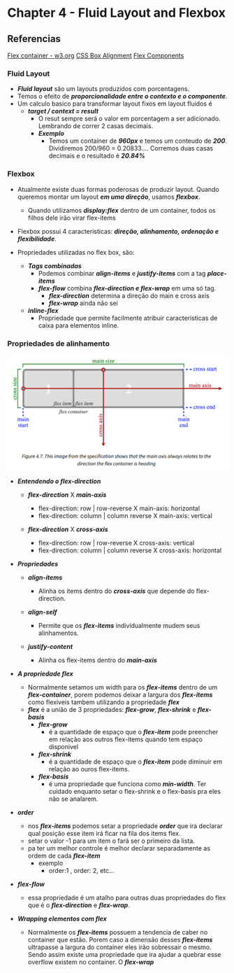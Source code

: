 # Chapter 4 - Fluid Layout and Flexbox

## Referencias

[Flex container - w3.org](https://www.w3.org/TR/css-flexbox-1/#flex-containers)
[CSS Box Alignment](https://www.w3.org/TR/css-align-3/)
[Flex Components](https://www.w3.org/TR/css-flexbox-1/#flex-components)

### Fluid Layout

- ***Fluid layout*** são um layouts produzidos com porcentagens.
- Temos o efeito de ***proporcionalidade entre o contexto e o componente***.
- Um calculo basico para transformar layout fixos em layout fluidos é
  - ***target / context = result***
    - O resut sempre será o valor em porcentagem a ser adicionado. Lembrando de correr 2 casas decimais.
    - ***Exemplo***
      - Temos um container de ***960px*** e temos um conteudo de ***200***. Dividiremos 200/960 = 0.20833.... Corremos duas casas decimais e o resultado é ***20.84%***

### Flexbox

- Atualmente existe duas formas poderosas de produzir layout. Quando queremos montar um layout ***em uma direção***, usamos ***flexbox***.
  - Quando utilizamos ***display:flex*** dentro de um container, todos os filhos dele irão virar flex-items

- Flexbox possui 4 caracteristicas: ***direção, alinhamento, ordenação e flexibilidade***.
- Propriedades utilizadas no flex box, são:
  
  - ***Tags combinadas***
    - Podemos combinar ***align-items*** e ***justify-items*** com a tag ***place-items***
    - ***flex-flow*** combina ***flex-direction e flex-wrap*** em uma só tag.
      - ***flex-direction*** determina a direção do main e cross axis
      - ***flex-wrap*** ainda não sei
  - ***inline-flex***
    - Propriedade que permite facilmente atribuir caracteristicas de caixa para elementos inline.

### Propriedades de alinhamento

![flex](assets/flex.png)

- ***Entendendo o flex-direction***
  - ***flex-direction*** X ***main-axis***
    - flex-direction: row | row-reverse  X main-axis: horizontal
    - flex-direction: column | column reverse X main-axis: vertical

  - ***flex-direction*** X ***cross-axis***
    - flex-direction: row | row-reverse  X cross-axis: vertical
    - flex-direction: column | column reverse X cross-axis: horizontal

- ***Propriedades***
  - ***align-items***
    - Alinha os items dentro do ***cross-axis*** que depende do flex-direction.

  - ***align-self***
    - Permite que os ***flex-items*** individualmente mudem seus alinhamentos.
  - ***justify-content***
    - Alinha os flex-items dentro do ***main-axis***

- ***A propriedade flex***
  - Normalmente setamos um width para os ***flex-items*** dentro de um ***flex-container***, porem podemos deixar a largura dos ***flex-items*** como flexiveis tambem utilizando a propriedade ***flex***
  - ***flex*** é a união de 3 propriedades: ***flex-grow***, ***flex-shrink*** e ***flex-basis***
    - ***flex-grow***
      - é a quantidade de espaço que o ***flex-item*** pode preencher em relação aos outros flex-items quando tem espaço disponivel
    - ***flex-shrink***
      - é a quantidade de espaço que o ***flex-item*** pode diminuir em relação ao ouros flex-items.
    - ***flex-basis***
      - é uma propriedade que funciona como ***min-width***. Ter cuidado enquanto setar o flex-shrink e o flex-basis pra eles não se analarem.

- ***order***
  - nos ***flex-items*** podemos setar a propriedade ***order*** que ira declarar qual posição esse item irá ficar na fila dos items flex.
  - setar o valor -1 para um item o fará ser o primeiro da lista.
  - pa ter um melhor controle é melhor declarar separadamente as ordem de cada ***flex-item***
    - exemplo
      - order:1 , order: 2, etc...
- ***flex-flow***
  - essa propriedade é um atalho para outras duas propriedades do flex que é o ***flex-direction*** e ***flex-wrap***.

- ***Wrapping elementos com flex***
  - Normalmente os ***flex-items*** possuem a tendencia de caber no container que estão. Porem caso a dimensão desses ***flex-items*** ultrapasse a largura do container eles irão sobressair o mesmo. Sendo assim existe uma propriedade que ira ajudar a quebrar esse overflow existem no container. O ***flex-wrap***
